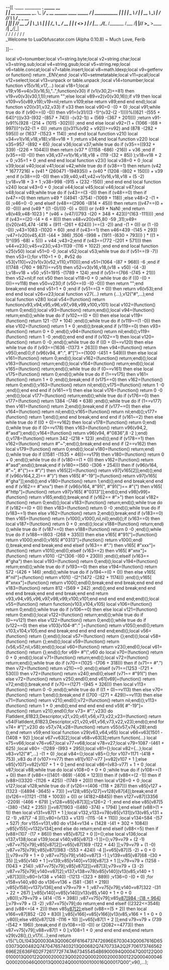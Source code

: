 --[[
 .____                  ________ ___.    _____                           __                
 |    |    __ _______   \_____  \\_ |___/ ____\_ __  ______ ____ _____ _/  |_  ___________ 
 |    |   |  |  \__  \   /   |   \| __ \   __\  |  \/  ___// ___\\__  \\   __\/  _ \_  __ \
 |    |___|  |  // __ \_/    |    \ \_\ \  | |  |  /\___ \\  \___ / __ \|  | (  <_> )  | \/
 |_______ \____/(____  /\_______  /___  /__| |____//____  >\___  >____  /__|  \____/|__|   
         \/          \/         \/    \/                \/     \/     \/                   
          \_Welcome to LuaObfuscator.com   (Alpha 0.10.8) ~  Much Love, Ferib 

]]--

local v0=tonumber;local v1=string.byte;local v2=string.char;local v3=string.sub;local v4=string.gsub;local v5=string.rep;local v6=table.concat;local v7=table.insert;local v8=math.ldexp;local v9=getfenv or function() return _ENV;end ;local v10=setmetatable;local v11=pcall;local v12=select;local v13=unpack or table.unpack ;local v14=tonumber;local function v15(v16,v17,...) local v18=1;local v19;v16=v4(v3(v16,5),"..",function(v30) if (v1(v30,2)==81) then v19=v0(v3(v30,1,1));return "";else local v89=v2(v0(v30,16));if v19 then local v109=v5(v89,v19);v19=nil;return v109;else return v89;end end end);local function v20(v31,v32,v33) if v33 then local v90=0 -(0 + 0) ;local v91;while true do if (v90==(0 -0)) then v91=(v31/((3 -1)^(v32-(2 -1))))%((621 -(555 + 64))^(((v33-(932 -(857 + 74))) -(v32-1)) + (569 -(367 + 201)))) ;return v91-(v91%(928 -(214 + (1015 -302)))) ;end end else local v92=(1 + (1066 -(68 + 997)))^(v32-(1 + 0)) ;return (((v31%(v92 + v92))>=v92) and (878 -(282 + 595))) or (1637 -(1523 + 114)) ;end end local function v21() local v34=v1(v16,v18,v18);v18=v18 + 1 ;return v34;end local function v22() local v35=957 -(892 + 65) ;local v36;local v37;while true do if (v35==((932 + 339) -(226 + 1044))) then return (v37 * ((1158 -686) -216)) + v36 ;end if (v35==(0 -0)) then v36,v37=v1(v16,v18,v18 + (119 -(32 + 85)) );v18=v18 + 2 + 0 ;v35=1 + 0 ;end end end local function v23() local v38=0 + 0 ;local v39;local v40;local v41;local v42;while true do if (v38==1) then return (v42 * 16777216) + (v41 * (260471 -194935)) + (v40 * (1208 -(802 + 150))) + v39 ;end if (v38==(0 -0)) then v39,v40,v41,v42=v1(v16,v18,v18 + (5 -2) );v18=v18 + 3 + 1 ;v38=998 -(915 + (232 -150)) ;end end end local function v24() local v43=0 + 0 ;local v44;local v45;local v46;local v47;local v48;local v49;while true do if (v43==(3 -0)) then if (v48==0) then if (v47==0) then return v49 * ((4941 -3754) -(1069 + 118)) ;else v48=2 -(1 + 0) ;v46=0 -0 ;end elseif (v48==(2906 -(814 + 45))) then return ((v47==(0 + (0 -0))) and (v49 * ((1 -0)/((0 -0) + 0)))) or (v49 * NaN) ;end return v8(v49,v48-1023 ) * (v46 + (v47/((793 -(20 + 348 + 423))^(163 -111)))) ;end if (v43==(20 -(4 + 6 + 8))) then v48=v20(v45,80 -59 ,31);v49=((v20(v45,474 -(416 + (911 -(261 + 624))) )==(3 -2)) and  -(1 + 0)) or (1 -(0 -0)) ;v43=1083 -(1020 + 60) ;end if (v43==1) then v46=439 -(145 + 293) ;v47=(v20(v45,431 -(44 + 386) ,1506 -(998 + (1911 -(630 + 793))) ) * ((1 + 1)^((95 -68) + 5))) + v44 ;v43=2;end if (v43==(772 -(201 + 571))) then v44=v23();v45=v23();v43=1139 -(116 + 1022) ;end end end local function v25(v50) local v51=0 -0 ;local v52;local v53;while true do if (v51==(9 -7)) then v53={};for v110=1 + 0 , #v52 do v53[v110]=v2(v1(v3(v52,v110,v110)));end v51=(1064 -(87 + 968)) -6 ;end if ((1748 -(760 + 987))==v51) then v52=v3(v16,v18,(v18 + v50) -(4 -3) );v18=v18 + v50 ;v51=1915 -(1789 + 124) ;end if (v51==(766 -(745 + 21))) then v52=nil;if  not v50 then local v118=0 + 0 ;while true do if ((0 -(0 + 0))==v118) then v50=v23();if (v50==(0 -(0 -0))) then return "";end break;end end end v51=1 + 0 ;end if (v51==(3 + 0)) then return v6(v53);end end end local v26=v23;local function v27(...) return {...},v12("#",...);end local function v28() local v54=(function() return function(v93,v94,v95,v96,v97,v98,v99,v100,v101) local v102=(function() return 0;end)();local v93=(function() return;end)();local v94=(function() return;end)();while true do if (v102~=(0 + 0)) then else local v119=(function() return 121 -(17 + 104) ;end)();while true do if (v119~=(1 -0)) then else v102=(function() return 1 + 0 ;end)();break;end if (v119==0) then v93=(function() return 0 + 0 ;end)();v94=(function() return nil;end)();v119=(function() return 1 -0 ;end)();end end end if (v102==1) then local v120=(function() return 0 -0 ;end)();while true do if ((0 + 0)~=v120) then else while true do if (v93==(1636 -(1373 + 263))) then v94=(function() return v95();end)();if (v96(v94, #":", #"[")~=(1000 -(451 + 549))) then else local v161=(function() return 0;end)();local v162=(function() return;end)();local v163=(function() return;end)();local v164=(function() return;end)();local v165=(function() return;end)();while true do if (0~=v161) then else local v175=(function() return 0;end)();while true do if (1==v175) then v161=(function() return 1 + 0 ;end)();break;end if (v175==0) then v162=(function() return 0;end)();v163=(function() return nil;end)();v175=(function() return 1 -0 ;end)();end end end if (v161~=1) then else local v176=(function() return 0 -0 ;end)();local v177=(function() return;end)();while true do if (v176==0) then v177=(function() return 1384 -(746 + 638) ;end)();while true do if (1==v177) then v161=(function() return 2;end)();break;end if (v177~=0) then else v164=(function() return nil;end)();v165=(function() return nil;end)();v177=(function() return 1;end)();end end break;end end end if (v161~=2) then else while true do if ((0 + 0)==v162) then local v178=(function() return 0;end)();while true do if (0==v178) then v163=(function() return v96(v94,2, #"asd");end)();v164=(function() return v96(v94, #"0836",8 -2 );end)();v178=(function() return 342 -(218 + 123) ;end)();end if (v178==1) then v162=(function() return  #"~";end)();break;end end end if (2==v162) then local v179=(function() return 0;end)();local v180=(function() return;end)();while true do if ((1581 -(1535 + 46))==v179) then v180=(function() return 0 + 0 ;end)();while true do if (v180==(1 + 0)) then v162=(function() return  #"asd";end)();break;end if (v180==(560 -(306 + 254))) then if (v96(v164, #"~", #"{")== #"/") then v165[2]=(function() return v97[v165[2]];end)();end if (v96(v164,2,2)== #"}") then v165[ #"-19"]=(function() return v97[v165[ #"gha"]];end)();end v180=(function() return 1;end)();end end break;end end end if (v162== #"xnx") then if (v96(v164, #"91(", #"91(")== #"{") then v165[ #"http"]=(function() return v97[v165[ #"0313"]];end)();end v98[v99]=(function() return v165;end)();break;end if (v162== #">") then local v182=(function() return 0;end)();local v183=(function() return;end)();while true do if (v182==(0 + 0)) then v183=(function() return 0 -0 ;end)();while true do if (v183~=1) then else v162=(function() return 2;end)();break;end if (v183==0) then v165=(function() return {v100(),v100(),nil,nil};end)();if (v163==0) then local v187=(function() return 0 + 0 ;end)();local v188=(function() return;end)();while true do if (v187==0) then v188=(function() return 0 -0 ;end)();while true do if (v188~=(603 -(268 + 335))) then else v165[ #"91("]=(function() return v100();end)();v165[ #"0313"]=(function() return v100();end)();break;end end break;end end elseif (v163== #".") then v165[ #"xxx"]=(function() return v101();end)();elseif (v163==2) then v165[ #"xnx"]=(function() return v101() -(2^(306 -(60 + 230))) ;end)();elseif (v163== #"gha") then local v193=(function() return 0;end)();local v194=(function() return;end)();while true do if (v193~=0) then else v194=(function() return 572 -(426 + 146) ;end)();while true do if (v194~=(0 + 0)) then else v165[ #"nil"]=(function() return v101() -(2^(1472 -(282 + 1174))) ;end)();v165[ #"xnxx"]=(function() return v100();end)();break;end end break;end end end v183=(function() return 812 -(569 + 242) ;end)();end end break;end end end end break;end end end break;end end return v93,v94,v95,v96,v97,v98,v99,v100,v101;end end end end end;end)();local v55=(function() return function(v103,v104,v105) local v106=(function() return 0;end)();while true do if (v106~=0) then else local v121=(function() return 0;end)();local v122=(function() return;end)();while true do if (0~=v121) then else v122=(function() return 0;end)();while true do if (v122~=0) then else v103[v104-#":" ]=(function() return v105();end)();return v103,v104,v105;end end break;end end end end end;end)();local v56=(function() return {};end)();local v57=(function() return {};end)();local v58=(function() return {};end)();local v59=(function() return {v56,v57,nil,v58};end)();local v60=(function() return v23();end)();local v61=(function() return {};end)();for v69= #"\\",v60 do local v70=(function() return 0 + 0 ;end)();local v71=(function() return;end)();local v72=(function() return;end)();while true do if (v70==(1025 -(706 + 318))) then if (v71== #".") then v72=(function() return v21()~=0 ;end)();elseif (v71==(1253 -(721 + 530))) then v72=(function() return v24();end)();elseif (v71~= #"91(") then else v72=(function() return v25();end)();end v61[v69]=(function() return v72;end)();break;end if (v70==(1271 -(945 + 326))) then local v113=(function() return 0 -0 ;end)();while true do if ((1 + 0)~=v113) then else v70=(function() return 1;end)();break;end if ((700 -(271 + 429))~=v113) then else v71=(function() return v21();end)();v72=(function() return nil;end)();v113=(function() return 1 + 0 ;end)();end end end end end v59[ #"-19"]=(function() return v21();end)();for v73= #".",v23() do FlatIdent_61B23,Descriptor,v21,v20,v61,v56,v73,v22,v23=(function() return v54(FlatIdent_61B23,Descriptor,v21,v20,v61,v56,v73,v22,v23);end)();end for v74= #"[",v23() do v57,v74,v28=(function() return v55(v57,v74,v28);end)();end return v59;end local function v29(v63,v64,v65) local v66=v63[1501 -(1408 + 92) ];local v67=v63[2];local v68=v63[3];return function(...) local v75=v66;local v76=v67;local v77=v68;local v78=v27;local v79=1087 -(461 + 625) ;local v80= -(1289 -(993 + 295));local v81={};local v82={...};local v83=v12("#",...) -(1 + 0) ;local v84={};local v85={};for v107=1171 -(418 + 753) ,v83 do if (v107>=v77) then v81[v107-v77 ]=v82[v107 + 1 ];else v85[v107]=v82[v107 + 1 + 0 ];end end local v86=(v83-v77) + 1 + 0 ;local v87;local v88;while true do local v108=0 + 0 + 0 ;while true do if (v108==(1 + 0)) then if (v88<=((1401 -869) -(406 + 123))) then if (v88<=(2 -1)) then if (v88>((3320 -(1126 + 425)) -(1749 + 20))) then local v126=0 + 0 ;local v127;local v128;while true do if (v126==(406 -(118 + 287))) then v85[v127 + (1323 -((4894 -3645) + 73)) ]=v128;v85[v127]=v128[v87[4]];break;end if ((v126==((1121 -(118 + 1003)) + 0)) or (4182>4845)) then v127=v87[(3356 -2209) -(466 + 679) ];v128=v85[v87[3]];v126=2 -1 ;end end else v85[v87[5 -(380 -(142 + 235)) ]]=v87[1903 -((480 -374) + 1794) ];end elseif (v88>(1 + 1)) then local v131=v87[1 + 1 ];local v132,v133=v78(v85[v131](v13(v85,v131 + (2 -1) ,v87[7 -4 ])));v80=(v133 + v131) -(115 -(4 + 110)) ;local v134=584 -(57 + 527) ;for v155=v131,v80 do v134=v134 + (1428 -(41 + 302 + 1084)) ;v85[v155]=v132[v134];end else do return;end end elseif (v88<=5) then if (v88>(107 -(17 + 86))) then v85[v87[2 + 0 ]]={};else local v136;local v137,v138;local v139;local v140;v85[v87[3 -1 ]]={};v79=v79 + (2 -1) ;v87=v75[v79];v85[v87[2]]=v65[v87[169 -(122 + 44) ]];v79=v79 + (1 -0) ;v87=v75[v79];v85[v87[(983 -(553 + 424)) -4 ]]=v65[v87[(5 -2) + 0 + 0 ]];v79=v79 + 1 + 0 ;v87=v75[v79];v140=v87[3 -1 ];v139=v85[v87[68 -(30 + 35) ]];v85[v140 + 1 ]=v139;v85[v140]=v139[v87[3 + 1 ]];v79=v79 + (1258 -(1043 + 214)) ;v87=v75[v79];v85[v87[2]]=v87[3];v79=v79 + (3 -2) ;v87=v75[v79];v140=v87[2];v137,v138=v78(v85[v140](v13(v85,v140 + 1 ,v87[3])));v80=(v138 + v140) -(1213 -(323 + 889)) ;v136=0 -(0 + 0) ;for v158=v140,v80 do v136=v136 + (581 -(361 + 219)) ;v85[v158]=v137[v136];end v79=v79 + 1 ;v87=v75[v79];v140=v87[322 -(31 + 22 + 267) ];v85[v140]=v85[v140](v13(v85,v140 + 1 + 0 + 0 ,v80));v79=v79 + (414 -(15 + 398)) ;v87=v75[v79];v85[v87[984 -(18 + 964) ]]();v79=v79 + (3 -2) ;v87=v75[v79];do return;end end elseif ((2322<=3546) and (v88<=(4 + 2))) then v85[v87[2]]();elseif (v88==(5 + 2)) then local v166=v87[852 -(20 + 830) ];v85[v166]=v85[v166](v13(v85,v166 + 1 + 0 + 0 ,v80));else v85[v87[128 -(116 + 10) ]]=v65[v87[1 + 2 ]];end v79=v79 + (739 -(542 + 196)) ;break;end if ((v108==(0 -0)) or (2082==4773)) then v87=v75[v79];v88=v87[1 + 0 ];v108=1 + 0 ;end end end end;end return v29(v28(),{},v17)(...);end return v15("LOL!043Q00030A3Q006C6F6164737472696E6703043Q0067616D6503073Q00482Q747047657403213Q00682Q7470733A2Q2F706173746562696E2E636F6D2F7261772F747A673455454B6900094Q00047Q00122Q000100013Q00122Q000200023Q00202Q00020002000300122Q000400046Q000200046Q00013Q00024Q0001000100016Q00017Q00",v9(),...);
